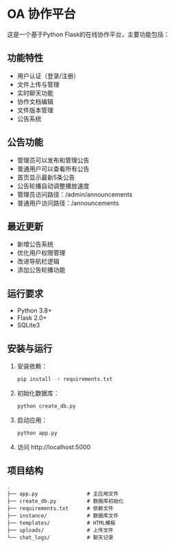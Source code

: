 # OA 协作平台

这是一个基于Python Flask的在线协作平台，主要功能包括：

## 功能特性
- 用户认证（登录/注册）
- 文件上传与管理
- 实时聊天功能
- 协作文档编辑
- 文件版本管理
- 公告系统

## 公告功能
- 管理员可以发布和管理公告
- 普通用户可以查看所有公告
- 首页显示最新5条公告
- 公告轮播自动调整播放速度
- 管理员访问路径：/admin/announcements
- 普通用户访问路径：/announcements

## 最近更新
- 新增公告系统
- 优化用户权限管理
- 改进导航栏逻辑
- 添加公告轮播功能

## 运行要求
- Python 3.8+
- Flask 2.0+
- SQLite3

## 安装与运行
1. 安装依赖：
   ```bash
   pip install -r requirements.txt
   ```
2. 初始化数据库：
   ```bash
   python create_db.py
   ```
3. 启动应用：
   ```bash
   python app.py
   ```
4. 访问 http://localhost:5000

## 项目结构
```
.
├── app.py                # 主应用文件
├── create_db.py          # 数据库初始化
├── requirements.txt      # 依赖文件
├── instance/             # 数据库文件
├── templates/            # HTML模板
├── uploads/              # 上传文件
└── chat_logs/            # 聊天记录
